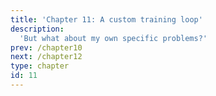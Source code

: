 ```yaml
---
title: 'Chapter 11: A custom training loop'
description:
  'But what about my own specific problems?'
prev: /chapter10
next: /chapter12
type: chapter
id: 11
---
```


<exercise id="1" title="Writing your own head for a pretrained model.">
</exercise>

<exercise id="2" title="Subclass Trainer for a custom training loop.">
</exercise>

